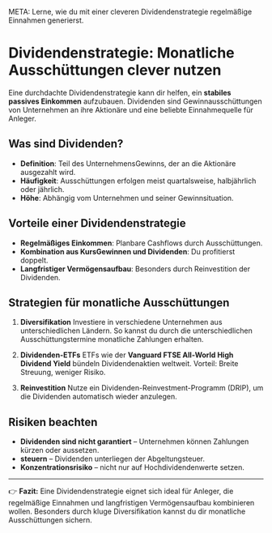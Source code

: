META: Lerne, wie du mit einer cleveren Dividendenstrategie regelmäßige Einnahmen generierst.

# Dividendenstrategie: Monatliche Ausschüttungen clever nutzen

Eine durchdachte Dividendenstrategie kann dir helfen, ein **stabiles passives Einkommen** aufzubauen. 
Dividenden sind Gewinnausschüttungen von Unternehmen an ihre Aktionäre und eine beliebte Einnahmequelle für Anleger.

## Was sind Dividenden?

- **Definition**: Teil des UnternehmensGewinns, der an die Aktionäre ausgezahlt wird. 
- **Häufigkeit**: Ausschüttungen erfolgen meist quartalsweise, halbjährlich oder jährlich. 
- **Höhe**: Abhängig vom Unternehmen und seiner Gewinnsituation. 

## Vorteile einer Dividendenstrategie

- **Regelmäßiges Einkommen**: Planbare Cashflows durch Ausschüttungen. 
- **Kombination aus KursGewinnen und Dividenden**: Du profitierst doppelt. 
- **Langfristiger Vermögensaufbau**: Besonders durch Reinvestition der Dividenden. 

## Strategien für monatliche Ausschüttungen

1. **Diversifikation** 
 Investiere in verschiedene Unternehmen aus unterschiedlichen Ländern. 
 So kannst du durch die unterschiedlichen Ausschüttungstermine monatliche Zahlungen erhalten. 

2. **Dividenden-ETFs** 
 ETFs wie der **Vanguard FTSE All-World High Dividend Yield** bündeln Dividendenaktien weltweit. 
 Vorteil: Breite Streuung, weniger Risiko. 

3. **Reinvestition** 
 Nutze ein Dividenden-Reinvestment-Programm (DRIP), um die Dividenden automatisch wieder anzulegen. 

## Risiken beachten

- **Dividenden sind nicht garantiert** – Unternehmen können Zahlungen kürzen oder aussetzen. 
- **steuern** – Dividenden unterliegen der Abgeltungsteuer. 
- **Konzentrationsrisiko** – nicht nur auf Hochdividendenwerte setzen. 

---

👉 **Fazit:** 
Eine Dividendenstrategie eignet sich ideal für Anleger, die regelmäßige Einnahmen und langfristigen Vermögensaufbau kombinieren wollen. 
Besonders durch kluge Diversifikation kannst du dir monatliche Ausschüttungen sichern.
